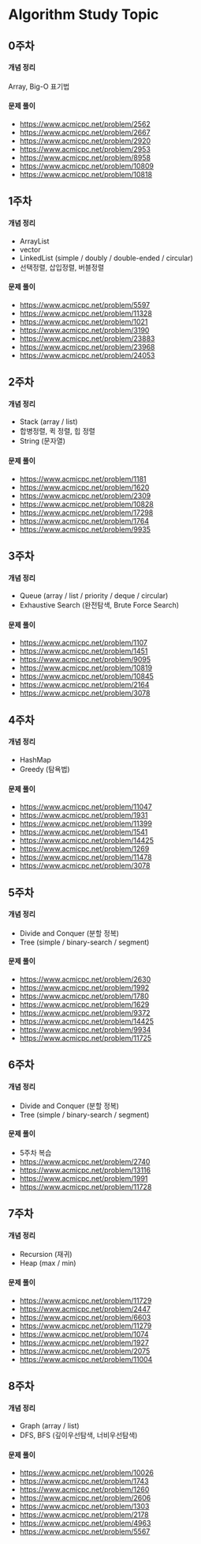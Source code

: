 # Algorithm Study Topic

## 0주차
#### 개념 정리
Array, Big-O 표기법 
#### 문제 풀이 
- https://www.acmicpc.net/problem/2562
- https://www.acmicpc.net/problem/2667
- https://www.acmicpc.net/problem/2920
- https://www.acmicpc.net/problem/2953
- https://www.acmicpc.net/problem/8958
- https://www.acmicpc.net/problem/10809
- https://www.acmicpc.net/problem/10818

## 1주차
#### 개념 정리
- ArrayList 
- vector 
- LinkedList (simple / doubly / double-ended / circular)
- 선택정렬, 삽입정렬, 버블정렬

#### 문제 풀이
- https://www.acmicpc.net/problem/5597
- https://www.acmicpc.net/problem/11328
- https://www.acmicpc.net/problem/1021
- https://www.acmicpc.net/problem/3190
- https://www.acmicpc.net/problem/23883
- https://www.acmicpc.net/problem/23968
- https://www.acmicpc.net/problem/24053 

## 2주차
#### 개념 정리
- Stack (array / list)
- 합병정렬, 퀵 정렬, 힙 정렬
- String (문자열)

#### 문제 풀이
- https://www.acmicpc.net/problem/1181
- https://www.acmicpc.net/problem/1620
- https://www.acmicpc.net/problem/2309
- https://www.acmicpc.net/problem/10828
- https://www.acmicpc.net/problem/17298
- https://www.acmicpc.net/problem/1764
- https://www.acmicpc.net/problem/9935 

## 3주차
#### 개념 정리
- Queue (array / list / priority / deque / circular)
- Exhaustive Search (완전탐색, Brute Force Search)

#### 문제 풀이
- https://www.acmicpc.net/problem/1107
- https://www.acmicpc.net/problem/1451
- https://www.acmicpc.net/problem/9095
- https://www.acmicpc.net/problem/10819
- https://www.acmicpc.net/problem/10845
- https://www.acmicpc.net/problem/2164
- https://www.acmicpc.net/problem/3078

## 4주차
#### 개념 정리
- HashMap 
- Greedy (탐욕법)

#### 문제 풀이
- https://www.acmicpc.net/problem/11047
- https://www.acmicpc.net/problem/1931
- https://www.acmicpc.net/problem/11399
- https://www.acmicpc.net/problem/1541
- https://www.acmicpc.net/problem/14425 
- https://www.acmicpc.net/problem/1269
- https://www.acmicpc.net/problem/11478
- https://www.acmicpc.net/problem/3078

## 5주차
#### 개념 정리
- Divide and Conquer (분할 정복)
- Tree (simple / binary-search / segment)

#### 문제 풀이
- https://www.acmicpc.net/problem/2630
- https://www.acmicpc.net/problem/1992 
- https://www.acmicpc.net/problem/1780
- https://www.acmicpc.net/problem/1629 
- https://www.acmicpc.net/problem/9372
- https://www.acmicpc.net/problem/14425
- https://www.acmicpc.net/problem/9934
- https://www.acmicpc.net/problem/11725 

## 6주차
#### 개념 정리
- Divide and Conquer (분할 정복)
- Tree (simple / binary-search / segment)

#### 문제 풀이
- 5주차 복습
- https://www.acmicpc.net/problem/2740
- https://www.acmicpc.net/problem/13116
- https://www.acmicpc.net/problem/1991
- https://www.acmicpc.net/problem/11728 

## 7주차
#### 개념 정리
- Recursion (재귀)
- Heap (max / min)

#### 문제 풀이
- https://www.acmicpc.net/problem/11729
- https://www.acmicpc.net/problem/2447
- https://www.acmicpc.net/problem/6603
- https://www.acmicpc.net/problem/11279
- https://www.acmicpc.net/problem/1074
- https://www.acmicpc.net/problem/1927
- https://www.acmicpc.net/problem/2075
- https://www.acmicpc.net/problem/11004

## 8주차
#### 개념 정리
- Graph (array / list)
- DFS, BFS (깊이우선탐색, 너비우선탐색)

#### 문제 풀이
- https://www.acmicpc.net/problem/10026
- https://www.acmicpc.net/problem/1743
- https://www.acmicpc.net/problem/1260
- https://www.acmicpc.net/problem/2606
- https://www.acmicpc.net/problem/1303
- https://www.acmicpc.net/problem/2178
- https://www.acmicpc.net/problem/4963
- https://www.acmicpc.net/problem/5567

